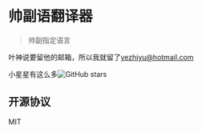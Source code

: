 # 帅副语翻译器

> 帅副指定语言

叶神说要留他的邮箱，所以我就留了[yezhiyu@hotmail.com](yezhiyu@hotmail.com)

小星星有这么多![GitHub stars](https://img.shields.io/github/stars/IvanLuLyf/GodLang.svg?style=social)

## 开源协议

MIT
